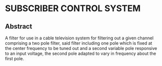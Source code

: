 # SUBSCRIBER CONTROL SYSTEM

## Abstract
A filter for use in a cable television system for filtering out a given channel comprising a two pole filter, said filter including one pole which is fixed at the center frequency to be tuned out and a second variable pole responsive to an input voltage, the second pole adapted to vary in frequency about the first pole.